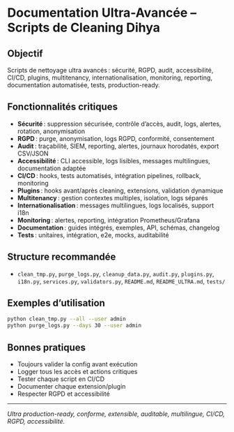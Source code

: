# Documentation Ultra-Avancée – Scripts de Cleaning Dihya

## Objectif
Scripts de nettoyage ultra avancés : sécurité, RGPD, audit, accessibilité, CI/CD, plugins, multitenancy, internationalisation, monitoring, reporting, documentation automatisée, tests, production-ready.

## Fonctionnalités critiques
- **Sécurité** : suppression sécurisée, contrôle d’accès, audit, logs, alertes, rotation, anonymisation
- **RGPD** : purge, anonymisation, logs RGPD, conformité, consentement
- **Audit** : traçabilité, SIEM, reporting, alertes, journaux horodatés, export CSV/JSON
- **Accessibilité** : CLI accessible, logs lisibles, messages multilingues, documentation adaptée
- **CI/CD** : hooks, tests automatisés, intégration pipelines, rollback, monitoring
- **Plugins** : hooks avant/après cleaning, extensions, validation dynamique
- **Multitenancy** : gestion contextes multiples, isolation, logs séparés
- **Internationalisation** : messages multilingues, logs localisés, support i18n
- **Monitoring** : alertes, reporting, intégration Prometheus/Grafana
- **Documentation** : guides intégrés, exemples, API, schémas, changelog
- **Tests** : unitaires, intégration, e2e, mocks, auditabilité

## Structure recommandée
- `clean_tmp.py`, `purge_logs.py`, `cleanup_data.py`, `audit.py`, `plugins.py`, `i18n.py`, `services.py`, `validators.py`, `README.md`, `README_ULTRA.md`, `tests/`

## Exemples d’utilisation
```bash
python clean_tmp.py --all --user admin
python purge_logs.py --days 30 --user admin
```

## Bonnes pratiques
- Toujours valider la config avant exécution
- Logger tous les accès et actions critiques
- Tester chaque script en CI/CD
- Documenter chaque extension/plugin
- Respecter RGPD et accessibilité

---
*Ultra production-ready, conforme, extensible, auditable, multilingue, CI/CD, RGPD, accessibilité.*
